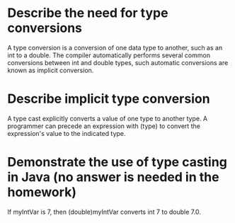# Describe the need for type conversions
A type conversion is a conversion of one data type to another, such as an int to a double. 
The compiler automatically performs several common conversions between int and double types, such automatic conversions are known as implicit conversion.

# Describe implicit type conversion
A type cast explicitly converts a value of one type to another type. 
A programmer can precede an expression with (type) to convert the expression's value to the indicated type. 

# Demonstrate the use of type casting in Java (no answer is needed in the homework)
If myIntVar is 7, then (double)myIntVar converts int 7 to double 7.0.
